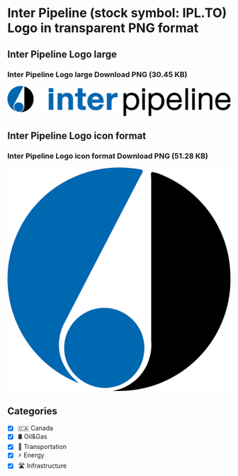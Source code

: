 # Inter Pipeline (stock symbol: IPL.TO) Logo in transparent PNG format

## Inter Pipeline Logo large

### Inter Pipeline Logo large Download PNG (30.45 KB)

![Inter Pipeline Logo large Download PNG (30.45 KB)](/img/orig/IPL.TO_BIG-b40aa594.png)

## Inter Pipeline Logo icon format

### Inter Pipeline Logo icon format Download PNG (51.28 KB)

![Inter Pipeline Logo icon format Download PNG (51.28 KB)](/img/orig/IPL.TO-f3461166.png)



## Categories
- [x] 🇨🇦 Canada
- [x] 🛢 Oil&Gas
- [x] 🚚 Transportation
- [x] ⚡ Energy
- [x] 🛣️ Infrastructure
